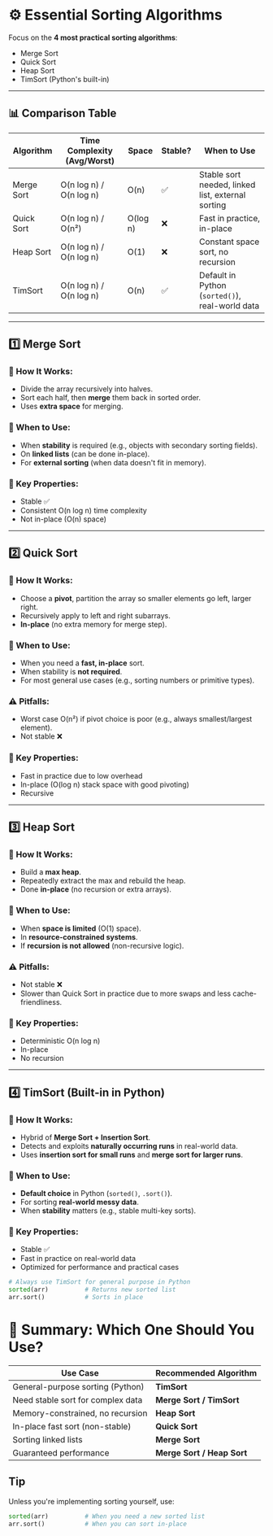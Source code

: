 # ⚙️ Essential Sorting Algorithms 

Focus on the **4 most practical sorting algorithms**:
- Merge Sort
- Quick Sort
- Heap Sort
- TimSort (Python's built-in)

---

## 📊 Comparison Table

| Algorithm   | Time Complexity (Avg/Worst) | Space  | Stable? | When to Use                            |
|-------------|-----------------------------|--------|---------|----------------------------------------|
| Merge Sort  | O(n log n) / O(n log n)     | O(n)   | ✅      | Stable sort needed, linked list, external sorting |
| Quick Sort  | O(n log n) / O(n²)          | O(log n) | ❌   | Fast in practice, in-place             |
| Heap Sort   | O(n log n) / O(n log n)     | O(1)   | ❌      | Constant space sort, no recursion      |
| TimSort     | O(n log n) / O(n log n)     | O(n)   | ✅      | Default in Python (`sorted()`), real-world data |

---

## 1️⃣ Merge Sort

### 🔧 How It Works:
- Divide the array recursively into halves.
- Sort each half, then **merge** them back in sorted order.
- Uses **extra space** for merging.

### 🧠 When to Use:
- When **stability** is required (e.g., objects with secondary sorting fields).
- On **linked lists** (can be done in-place).
- For **external sorting** (when data doesn't fit in memory).

### 🌟 Key Properties:
- Stable ✅
- Consistent O(n log n) time complexity
- Not in-place (O(n) space)

---

## 2️⃣ Quick Sort

### 🔧 How It Works:
- Choose a **pivot**, partition the array so smaller elements go left, larger right.
- Recursively apply to left and right subarrays.
- **In-place** (no extra memory for merge step).

### 🧠 When to Use:
- When you need a **fast, in-place** sort.
- When stability is **not required**.
- For most general use cases (e.g., sorting numbers or primitive types).

### ⚠️ Pitfalls:
- Worst case O(n²) if pivot choice is poor (e.g., always smallest/largest element).
- Not stable ❌

### 🌟 Key Properties:
- Fast in practice due to low overhead
- In-place (O(log n) stack space with good pivoting)
- Recursive

---

## 3️⃣ Heap Sort

### 🔧 How It Works:
- Build a **max heap**.
- Repeatedly extract the max and rebuild the heap.
- Done **in-place** (no recursion or extra arrays).

### 🧠 When to Use:
- When **space is limited** (O(1) space).
- In **resource-constrained systems**.
- If **recursion is not allowed** (non-recursive logic).

### ⚠️ Pitfalls:
- Not stable ❌
- Slower than Quick Sort in practice due to more swaps and less cache-friendliness.

### 🌟 Key Properties:
- Deterministic O(n log n)
- In-place
- No recursion

---

## 4️⃣ TimSort (Built-in in Python)

### 🔧 How It Works:
- Hybrid of **Merge Sort + Insertion Sort**.
- Detects and exploits **naturally occurring runs** in real-world data.
- Uses **insertion sort for small runs** and **merge sort for larger runs**.

### 🧠 When to Use:
- **Default choice** in Python (`sorted()`, `.sort()`).
- For sorting **real-world messy data**.
- When **stability** matters (e.g., stable multi-key sorts).

### 🌟 Key Properties:
- Stable ✅
- Fast in practice on real-world data
- Optimized for performance and practical cases

```python
# Always use TimSort for general purpose in Python
sorted(arr)          # Returns new sorted list
arr.sort()           # Sorts in place
```

# 🧠 Summary: Which One Should You Use?

| Use Case                          | Recommended Algorithm      |
| --------------------------------- | -------------------------- |
| General-purpose sorting (Python)  | **TimSort**                |
| Need stable sort for complex data | **Merge Sort / TimSort**   |
| Memory-constrained, no recursion  | **Heap Sort**              |
| In-place fast sort (non-stable)   | **Quick Sort**             |
| Sorting linked lists              | **Merge Sort**             |
| Guaranteed performance            | **Merge Sort / Heap Sort** |

## Tip
Unless you're implementing sorting yourself, use:

```python
sorted(arr)          # When you need a new sorted list
arr.sort()           # When you can sort in-place
```
